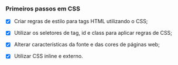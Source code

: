 ### Primeiros passos em CSS

- [x] Criar regras de estilo para tags HTML utilizando o CSS;
- [x] Utilizar os seletores de tag, id e class para aplicar regras de CSS;
- [x] Alterar características da fonte e das cores de páginas web;
- [x] Utilizar CSS inline e externo.






